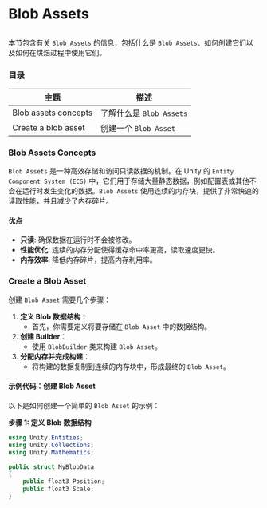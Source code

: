 # Blob Assets

##

本节包含有关 `Blob Assets` 的信息，包括什么是 `Blob Assets`、如何创建它们以及如何在烘焙过程中使用它们。

### 目录

| 主题                   | 描述                  |
| -------------------- | ------------------- |
| Blob assets concepts | 了解什么是 `Blob Assets` |
| Create a blob asset  | 创建一个 `Blob Asset`   |

### Blob Assets Concepts

`Blob Assets` 是一种高效存储和访问只读数据的机制。在 Unity 的 `Entity Component System (ECS)` 中，它们用于存储大量静态数据，例如配置表或其他不会在运行时发生变化的数据。`Blob Assets` 使用连续的内存块，提供了非常快速的读取性能，并且减少了内存碎片。

#### 优点

* **只读**: 确保数据在运行时不会被修改。
* **性能优化**: 连续的内存分配使得缓存命中率更高，读取速度更快。
* **内存效率**: 降低内存碎片，提高内存利用率。

### Create a Blob Asset

创建 `Blob Asset` 需要几个步骤：

1. **定义 Blob 数据结构**：
   * 首先，你需要定义将要存储在 `Blob Asset` 中的数据结构。
2. **创建 Builder**：
   * 使用 `BlobBuilder` 类来构建 `Blob Asset`。
3. **分配内存并完成构建**：
   * 将构建的数据复制到连续的内存块中，形成最终的 `Blob Asset`。

#### 示例代码：创建 Blob Asset

以下是如何创建一个简单的 `Blob Asset` 的示例：

**步骤 1: 定义 Blob 数据结构**

```csharp
using Unity.Entities;
using Unity.Collections;
using Unity.Mathematics;

public struct MyBlobData
{
    public float3 Position;
    public float3 Scale;
}
```
